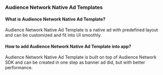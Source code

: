 <h3>Audience Network Native Ad Templates</h3>

<h4><b>What is Audience Network Native Ad Template?</b></h4>

<p>
Audience Network Native Ad Template is a native ad with predefined layout and can be customized and fit into UI smoothly.
</p>

<h4><b>How to add Audience Network Native Ad Template into app?</b></h4>
<p>
Audience Network Native Ad Template is built on top of Audience Network SDK and can be created in one step as banner ad did, but with better performance. 
</p>

